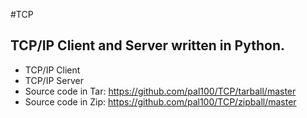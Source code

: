 #TCP
## TCP/IP Client and Server written in Python.
* TCP/IP Client
* TCP/IP Server
* Source code in Tar: https://github.com/pal100/TCP/tarball/master 
* Source code in Zip: https://github.com/pal100/TCP/zipball/master
